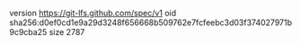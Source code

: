 version https://git-lfs.github.com/spec/v1
oid sha256:d0ef0cd1e9a29d3248f656668b509762e7fcfeebc3d03f374027971b9c9cba25
size 2787
